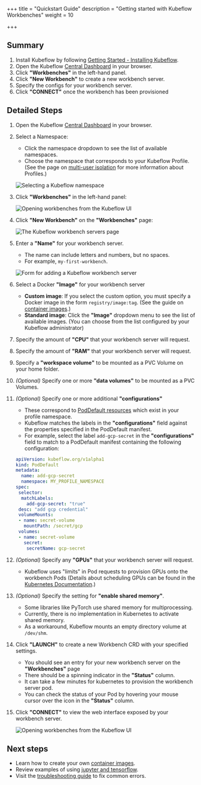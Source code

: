+++
title = "Quickstart Guide"
description = "Getting started with Kubeflow Workbenches"
weight = 10
                    
+++

## Summary

1. Install Kubeflow by following [Getting Started - Installing Kubeflow](/docs/started/installing-kubeflow/).
2. Open the Kubeflow [Central Dashboard](/docs/components/central-dash/) in your browser.
3. Click __"Workbenches"__ in the left-hand panel.
4. Click __"New Workbench"__ to create a new workbench server.
5. Specify the configs for your workbench server.
6. Click  __"CONNECT"__ once the workbench has been provisioned

## Detailed Steps

1. Open the Kubeflow [Central Dashboard](/docs/components/central-dash/) in your browser.

2. Select a Namespace:
    - Click the namespace dropdown to see the list of available namespaces.
    - Choose the namespace that corresponds to your Kubeflow Profile.
      (See the page on [multi-user isolation](/docs/components/multi-tenancy/) for more information about Profiles.)

   <img src="/docs/images/workbenches-namespace.png"
   alt="Selecting a Kubeflow namespace"
   class="mt-3 mb-3 border border-info rounded">

3. Click __"Workbenches"__ in the left-hand panel:

   <img src="/docs/images/workbenchlink.png"
   alt="Opening workbenches from the Kubeflow UI"
   class="mt-3 mb-3 border border-info rounded">

4. Click __"New Workbench"__ on the __"Workbenches"__ page:

   <img src="/docs/images/add-workbench-server.png"
   alt="The Kubeflow workbench servers page"
   class="mt-3 mb-3 border border-info rounded">

5. Enter a __"Name"__ for your workbench server.
    - The name can include letters and numbers, but no spaces.
    - For example, `my-first-workbench`.

   <img src="/docs/images/new-workbench-server.png"
   alt="Form for adding a Kubeflow workbench server"
   class="mt-3 mb-3 border border-info rounded">

6. Select a Docker __"Image"__ for your workbench server
    - __Custom image__: If you select the custom option, you must specify a Docker image in  the form `registry/image:tag`.
      (See the guide on [container images](/docs/components/notebooks/container-images/).)
    - __Standard image__: Click the __"Image"__ dropdown menu to see the list of available images.
      (You can choose from the list configured by your Kubeflow administrator)

7. Specify the amount of __"CPU"__ that your workbench server will request.

8. Specify the amount of __"RAM"__ that your workbench server will request.

9. Specify a __"workspace volume"__ to be mounted as a PVC Volume on your home folder.

10. *(Optional)* Specify one or more __"data volumes"__ to be mounted as a PVC Volumes.

11. *(Optional)* Specify one or more additional __"configurations"__
    - These correspond to [PodDefault resources](https://github.com/kubeflow/kubeflow/blob/master/components/admission-webhook/README.md) which exist in your profile namespace.
    - Kubeflow matches the labels in the __"configurations"__ field against the properties specified in the PodDefault manifest.
    - For example, select the label `add-gcp-secret` in the __"configurations"__ field to match to a PodDefault manifest containing the following configuration:
    ```yaml
    apiVersion: kubeflow.org/v1alpha1
    kind: PodDefault
    metadata:
      name: add-gcp-secret
      namespace: MY_PROFILE_NAMESPACE
    spec:
     selector:
      matchLabels:
        add-gcp-secret: "true"
     desc: "add gcp credential"
     volumeMounts:
     - name: secret-volume
       mountPath: /secret/gcp
     volumes:
     - name: secret-volume
       secret:
        secretName: gcp-secret
    ```

12. *(Optional)* Specify any __"GPUs"__ that your workbench server will request.
    - Kubeflow uses "limits" in Pod requests to provision GPUs onto the workbench Pods
      (Details about scheduling GPUs can be found in the [Kubernetes Documentation](https://kubernetes.io/docs/tasks/manage-gpus/scheduling-gpus/).)

13. *(Optional)* Specify the setting for __"enable shared memory"__.
    - Some libraries like PyTorch use shared memory for multiprocessing.
    - Currently, there is no implementation in Kubernetes to activate shared memory.
    - As a workaround, Kubeflow mounts an empty directory volume at `/dev/shm`.

14. Click __"LAUNCH"__ to create a new Workbench CRD with your specified settings.
    - You should see an entry for your new workbench server on the __"Workbenches"__ page
    - There should be a spinning indicator in the __"Status"__ column.
    - It can take a few minutes for kubernetes to provision the workbench server pod.
    - You can check the status of your Pod by hovering your mouse cursor over the icon in the __"Status"__ column.

15. Click __"CONNECT"__ to view the web interface exposed by your workbench server.

    <img src="/docs/images/workbench-servers.png"
    alt="Opening workbenches from the Kubeflow UI"
    class="mt-3 mb-3 border border-info rounded">

## Next steps

- Learn how to create your own [container images](/docs/components/notebooks/container-images/).
- Review examples of using [jupyter and tensorflow](/docs/components/notebooks/jupyter-tensorflow-examples/).
- Visit the [troubleshooting guide](/docs/components/notebooks/troubleshooting) to fix common errors.
